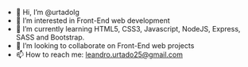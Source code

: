 - 👋 Hi, I’m @urtadolg
- 👀 I’m interested in Front-End web development
- 🌱 I’m currently learning HTML5, CSS3, Javascript, NodeJS, Express, SASS and Bootstrap.
- 💞️ I’m looking to collaborate on Front-End web projects
- 📫 How to reach me: leandro.urtado25@gmail.com
